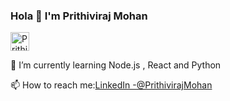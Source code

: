 ### Hola 👋 I'm Prithiviraj Mohan 
<a href="https://dev.to/prithivirajmohan">
  <img src="https://d2fltix0v2e0sb.cloudfront.net/dev-badge.svg" alt="PrithivirajMohan's DEV Profile" height="30" width="30">
</a>

🌱 I’m currently learning Node.js , React and Python

📫 How to reach me:[LinkedIn -@PrithivirajMohan](https://www.linkedin.com/in/prithiviraj-mohan-38348115b/)
<!--
**PrithivirajMohan/PrithivirajMohan** is a ✨ _special_ ✨ repository because its `README.md` (this file) appears on your GitHub profile.

Here are some ideas to get you started:

- 🔭 I’m currently working on ...
- 🌱 I’m currently learning ...
- 👯 I’m looking to collaborate on ...
- 🤔 I’m looking for help with ...
- 💬 Ask me about ...
- 📫 How to reach me: ...
- 😄 Pronouns: ...
- ⚡ Fun fact: ...
-->

